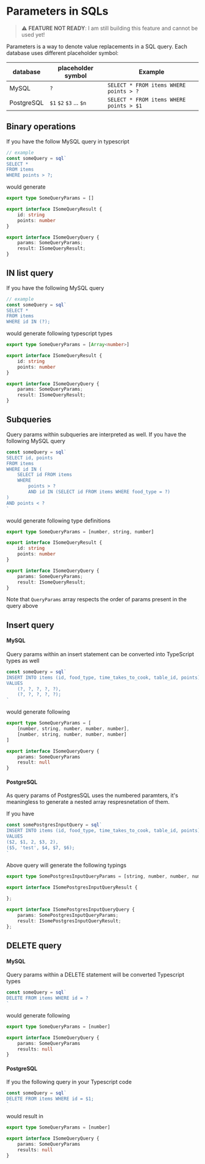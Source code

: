 # Parameters in SQLs

> ⚠️ **FEATURE NOT READY**: I am still building this feature and cannot be used yet!

Parameters is a way to denote value replacements in a SQL query. Each database uses
different placeholder symbol:

| database   | placeholder symbol      | Example                                       |
|------------|-------------------------|-----------------------------------------------|
| MySQL      | `?`                     | ``` SELECT * FROM items WHERE points > ? ```  |
| PostgreSQL | `$1` `$2` `$3` ... `$n` | ``` SELECT * FROM items WHERE points > $1 ``` |

## Binary operations

If you have the follow MySQL query in typescript

```typescript
// example
const someQuery = sql`
SELECT *
FROM items
WHERE points > ?;
```

would generate

```typescript
export type SomeQueryParams = []

export interface ISomeQueryResult {
    id: string
    points: number
}

export interface ISomeQueryQuery {
    params: SomeQueryParams;
    result: ISomeQueryResult;
}
```

## IN list query

If you have the following MySQL query

```typescript
// example
const someQuery = sql`
SELECT *
FROM items
WHERE id IN (?);
```

would generate following typescript types

```typescript
export type SomeQueryParams = [Array<number>]

export interface ISomeQueryResult {
    id: string
    points: number
}

export interface ISomeQueryQuery {
    params: SomeQueryParams;
    result: ISomeQueryResult;
}
```

## Subqueries

Query params within subqueries are interpreted as well. If you have the following MySQL query

```typescript
const someQuery = sql`
SELECT id, points
FROM items
WHERE id IN (
    SELECT id FROM items
    WHERE
        points > ?
        AND id IN (SELECT id FROM items WHERE food_type = ?)
)
AND points < ?
`
```

would generate following type definitions

```typescript
export type SomeQueryParams = [number, string, number]

export interface ISomeQueryResult {
    id: string
    points: number
}

export interface ISomeQueryQuery {
    params: SomeQueryParams;
    result: ISomeQueryResult;
}
```

Note that `QueryParams` array respects the order of params present in the query above

## Insert query

#### MySQL

Query params within an insert statement can be converted into TypeScript types as well

```typescript
const someQuery = sql`
INSERT INTO items (id, food_type, time_takes_to_cook, table_id, points)
VALUES
    (?, ?, ?, ?, ?),
    (?, ?, ?, ?, ?);
`
```

would generate following

```typescript
export type SomeQueryParams = [
    [number, string, number, number, number],
    [number, string, number, number, number]
]

export interface ISomeQueryQuery {
    params: SomeQueryParams
    result: null
}
```

#### PostgreSQL

As query params of PostgresSQL uses the numbered paramters, it's meaningless to generate a nested array respresnetation of them.

If you have

```typescript
const somePostgresInputQuery = sql`
INSERT INTO items (id, food_type, time_takes_to_cook, table_id, points)
VALUES
($2, $1, 2, $3, 2),
($5, 'test', $4, $7, $6);
`
```

Above query will generate the following typings

```typescript
export type SomePostgresInputQueryParams = [string, number, number, number, number, number, number];

export interface ISomePostgresInputQueryResult {
    
};

export interface ISomePostgresInputQueryQuery {
    params: SomePostgresInputQueryParams;
    result: ISomePostgresInputQueryResult;
};
```


## DELETE query

#### MySQL

Query params within a DELETE statement will be converted Typescript types

```typescript
const someQuery = sql`
DELETE FROM items WHERE id = ?
`
```

would generate following

```typescript
export type SomeQueryParams = [number]

export interface ISomeQueryQuery {
    params: SomeQueryParams
    results: null
}
```

#### PostgreSQL

If you the following query in your Typescript code

```typescript
const someQuery = sql`
DELETE FROM items WHERE id = $1;
`
```

would result in

```typescript
export type SomeQueryParams = [number]

export interface ISomeQueryQuery {
    params: SomeQueryParams
    results: null
}
```
